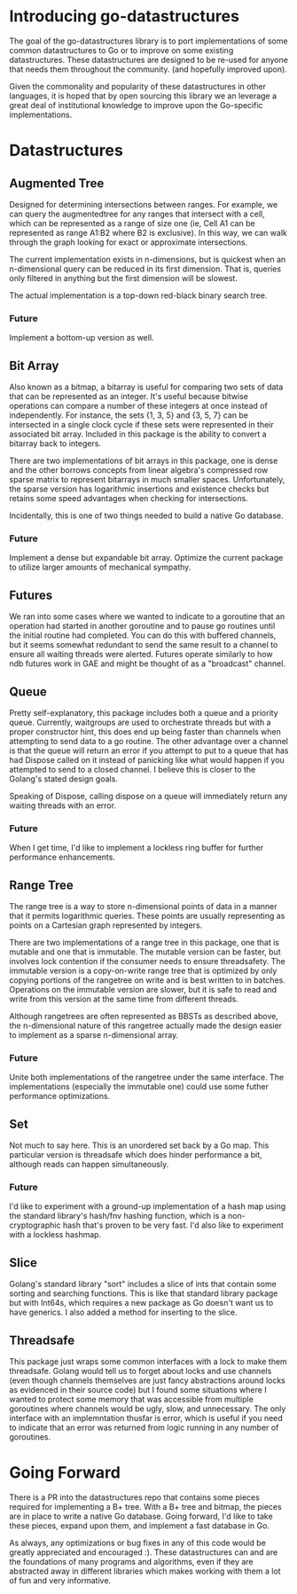 # Introducing go-datastructures

The goal of the go-datastructures library is to port implementations of some common datastructures to Go or to improve on some existing datastructures.  These datastructures are designed to be re-used for anyone that needs them throughout the community. (and hopefully improved upon).

Given the commonality and popularity of these datastructures in other languages, it is hoped that by open sourcing this library we an leverage a great deal of institutional knowledge to improve upon the Go-specific implementations.

# Datastructures

## Augmented Tree

Designed for determining intersections between ranges. For example, we can query the augmentedtree for any ranges that intersect with a cell, which can be represented as a range of size one (ie, Cell A1 can be represented as range A1:B2 where B2 is exclusive).  In this way, we can walk through the graph looking for exact or approximate intersections.

The current implementation exists in n-dimensions, but is quickest when an n-dimensional query can be reduced in its first dimension.  That is, queries only filtered in anything but the first dimension will be slowest.

The actual implementation is a top-down red-black binary search tree.

### Future

Implement a bottom-up version as well.  

## Bit Array




Also known as a bitmap, a bitarray is useful for comparing two sets of data that can be represented as an integer.  It's useful because bitwise operations can compare a number of these integers at once instead of independently.  For instance, the sets {1, 3, 5} and {3, 5, 7} can be intersected in a single clock cycle if these sets were represented in their associated bit array.  Included in this package is the ability to convert a bitarray back to integers.

There are two implementations of bit arrays in this package, one is dense and the other borrows concepts from linear algebra's compressed row sparse matrix to represent bitarrays in much smaller spaces.  Unfortunately, the sparse version has logarithmic insertions and existence checks but retains some speed advantages when checking for intersections.

Incidentally, this is one of two things needed to build a native Go database.

### Future

Implement a dense but expandable bit array.  Optimize the current package to utilize larger amounts of mechanical sympathy.

## Futures

We ran into some cases where we wanted to indicate to a goroutine that an operation had started in another goroutine and to pause go routines until the initial routine had completed.  You can do this with buffered channels, but it seems somewhat redundant to send the same result to a channel to ensure all waiting threads were alerted.  Futures operate similarly to how ndb futures work in GAE and might be thought of as a "broadcast" channel.

## Queue

Pretty self-explanatory, this package includes both a queue and a priority queue.  Currently, waitgroups are used to orchestrate threads but with a proper constructor hint, this does end up being faster than channels when attempting to send data to a go routine.  The other advantage over a channel is that the queue will return an error if you attempt to put to a queue that has had Dispose called on it instead of panicking like what would happen if you attempted to send to a closed channel.  I believe this is closer to the Golang's stated design goals.

Speaking of Dispose, calling dispose on a queue will immediately return any waiting threads with an error.

### Future

When I get time, I'd like to implement a lockless ring buffer for further performance enhancements.

## Range Tree

The range tree is a way to store n-dimensional points of data in a manner that it permits logarithmic queries.  These points are usually representing as points on a Cartesian graph represented by integers.

There are two implementations of a range tree in this package, one that is mutable and one that is immutable.  The mutable version can be faster, but involves lock contention if the consumer needs to ensure threadsafety.  The immutable version is a copy-on-write range tree that is optimized by only copying portions of the rangetree on write and is best written to in batches.  Operations on the immutable version are slower, but it is safe to read and write from this version at the same time from different threads.

Although rangetrees are often represented as BBSTs as described above, the n-dimensional nature of this rangetree actually made the design easier to implement as a sparse n-dimensional array.

### Future

Unite both implementations of the rangetree under the same interface.  The implementations (especially the immutable one) could use some futher performance optimizations.

## Set

Not much to say here.  This is an unordered set back by a Go map.  This particular version is threadsafe which does hinder performance a bit, although reads can happen simultaneously.  

### Future

I'd like to experiment with a ground-up implementation of a hash map using the standard library's hash/fnv hashing function, which is a non-cryptographic hash that's proven to be very fast.  I'd also like to experiment with a lockless hashmap.

## Slice

Golang's standard library "sort" includes a slice of ints that contain some sorting and searching functions.  This is like that standard library package but with Int64s, which requires a new package as Go doesn't want us to have generics.  I also added a method for inserting to the slice.

## Threadsafe

This package just wraps some common interfaces with a lock to make them threadsafe.  Golang would tell us to forget about locks and use channels (even though channels themselves are just fancy abstractions around locks as evidenced in their source code) but I found some situations where I wanted to protect some memory that was accessible from multiple goroutines where channels would be ugly, slow, and unnecessary.  The only interface with an implemntation thusfar is error, which is useful if you need to indicate that an error was returned from logic running in any number of goroutines.

# Going Forward

There is a PR into the datastructures repo that contains some pieces required for implementing a B+ tree.  With a B+ tree and bitmap, the pieces are in place to write a native Go database.  Going forward, I'd like to take these pieces, expand upon them, and implement a fast database in Go.  

As always, any optimizations or bug fixes in any of this code would be greatly appreciated and encouraged :).  These datastructures can and are the foundations of many programs and algorithms, even if they are abstracted away in different libraries which makes working with them a lot of fun and very informative.